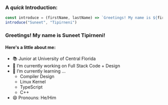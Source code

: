 ### A *quick* Introduction:

```javascript
const introduce = (firstName, lastName) => `Greetings! My name is ${firstName} ${lastName}!`
introduce("Suneet", "Tipirneni")
```

### Greetings! My name is Suneet Tipirneni!

#### Here's a little about me:

- 📚 Junior at University of Central Florida
- 🔭 I’m currently working on Full Stack Code + Design
- 🌱 I’m currently learning ...
  - Compiler Design
  - Linux Kernel
  - TypeScript
  - C++
- 😄 Pronouns: He/Him

<!--
**suneettipirneni/suneettipirneni** is a ✨ _special_ ✨ repository because its `README.md` (this file) appears on your GitHub profile.

Here are some ideas to get you started:

- 🔭 I’m currently working on ...
  - Frontend Code + Desgin
- 🌱 I’m currently learning ...
- 👯 I’m looking to collaborate on ...
- 🤔 I’m looking for help with ...
- 💬 Ask me about ...
- 📫 How to reach me: ...
- 😄 Pronouns: ...
- ⚡ Fun fact: ...
-->
